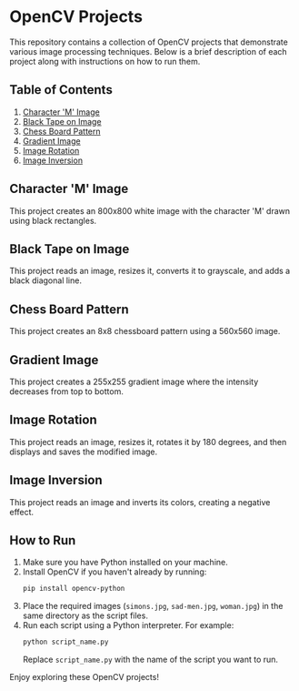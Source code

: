 # OpenCV Projects

This repository contains a collection of OpenCV projects that demonstrate various image processing techniques. Below is a brief description of each project along with instructions on how to run them.

## Table of Contents

1. [Character 'M' Image](#character-m-image)
2. [Black Tape on Image](#black-tape-on-image)
3. [Chess Board Pattern](#chess-board-pattern)
4. [Gradient Image](#gradient-image)
5. [Image Rotation](#image-rotation)
6. [Image Inversion](#image-inversion)

## Character 'M' Image

This project creates an 800x800 white image with the character 'M' drawn using black rectangles.

## Black Tape on Image

This project reads an image, resizes it, converts it to grayscale, and adds a black diagonal line.

## Chess Board Pattern

This project creates an 8x8 chessboard pattern using a 560x560 image.

## Gradient Image

This project creates a 255x255 gradient image where the intensity decreases from top to bottom.

## Image Rotation

This project reads an image, resizes it, rotates it by 180 degrees, and then displays and saves the modified image.

## Image Inversion

This project reads an image and inverts its colors, creating a negative effect.

## How to Run

1. Make sure you have Python installed on your machine.
2. Install OpenCV if you haven't already by running:
    ```bash
    pip install opencv-python
    ```
3. Place the required images (`simons.jpg`, `sad-men.jpg`, `woman.jpg`) in the same directory as the script files.
4. Run each script using a Python interpreter. For example:
    ```bash
    python script_name.py
    ```
   Replace `script_name.py` with the name of the script you want to run.

Enjoy exploring these OpenCV projects!
